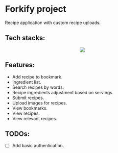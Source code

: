 # Forkify project

Recipe application with custom recipe uploads.

## Tech stacks:

<p align="center">
    <img src="https://skillicons.dev/icons?i=js,html,css&theme=light" />
</p>

## Features:

- Add recipe to bookmark.
- Ingredient list.
- Search recipes by words.
- Recipe ingredients adjustment based on servings.
- Submit recipes.
- Upload images for recipes.
- View bookmarks.
- View recipes.
- View relevant recipes.

## TODOs:

- [ ] Add basic authentication.
